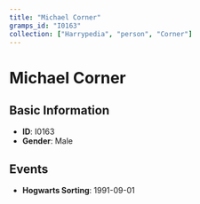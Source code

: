 ```yaml
---
title: "Michael Corner"
gramps_id: "I0163"
collection: ["Harrypedia", "person", "Corner"]
---
```


# Michael Corner

## Basic Information

- **ID**: I0163
- **Gender**: Male

## Events

- **Hogwarts Sorting**: 1991-09-01

